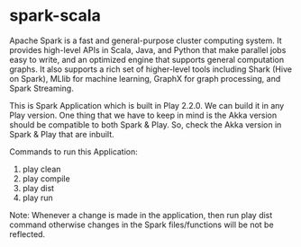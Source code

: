 spark-scala
===========

Apache Spark is a fast and general-purpose cluster computing system. It provides high-level APIs in Scala, Java, and Python that make parallel jobs easy to write, and an optimized engine that supports general computation graphs. It also supports a rich set of higher-level tools including Shark (Hive on Spark), MLlib for machine learning, GraphX for graph processing, and Spark Streaming.

This is Spark Application which is built in Play 2.2.0. We can build it in any Play version. One thing that we have to keep in mind is the Akka version should be compatible to both Spark & Play. So, check the Akka version in Spark & Play that are inbuilt.

Commands to run this Application:

1. play clean
2. play compile
3. play dist
4. play run

Note: Whenever a change is made in the application, then run play dist command otherwise changes in the Spark files/functions will be not be reflected.
